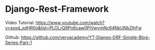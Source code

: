 ﻿# Django-Rest-Framework

Video Tutorial: 
https://www.youtube.com/watch?v=soxd_xdHR0o&list=PLOLrQ9Pn6caw0PjVwymNc64NkUNbZlhFw

Github:
https://github.com/veryacademy/YT-Django-DRF-Simple-Blog-Series-Part-1
